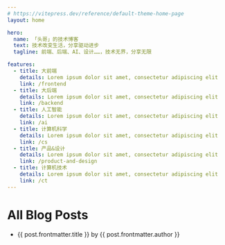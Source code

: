 ```yaml
---
# https://vitepress.dev/reference/default-theme-home-page
layout: home

hero:
  name: 「头哥」的技术博客
  text: 技术改变生活，分享驱动进步
  tagline: 前端、后端、AI、设计……，技术无界，分享无限

features:
  - title: 大前端
    details: Lorem ipsum dolor sit amet, consectetur adipiscing elit
    link: /frontend
  - title: 大后端
    details: Lorem ipsum dolor sit amet, consectetur adipiscing elit
    link: /backend
  - title: 人工智能
    details: Lorem ipsum dolor sit amet, consectetur adipiscing elit
    link: /ai
  - title: 计算机科学
    details: Lorem ipsum dolor sit amet, consectetur adipiscing elit
    link: /cs
  - title: 产品&设计
    details: Lorem ipsum dolor sit amet, consectetur adipiscing elit
    link: /product-and-design
  - title: 计算机技术
    details: Lorem ipsum dolor sit amet, consectetur adipiscing elit
    link: /ct
---
```


<script setup>
import { data as posts } from './posts.data.mts'
for (let post of posts) {
  console.log(post.frontmatter.categor);
}
</script>

<div>
  <h1>All Blog Posts</h1>
  <ul>
    <li v-for="post of posts">
      <a :href="post.url">{{ post.frontmatter.title }}</a>
      <span>by {{ post.frontmatter.author }}</span>
    </li>
  </ul>
</div>